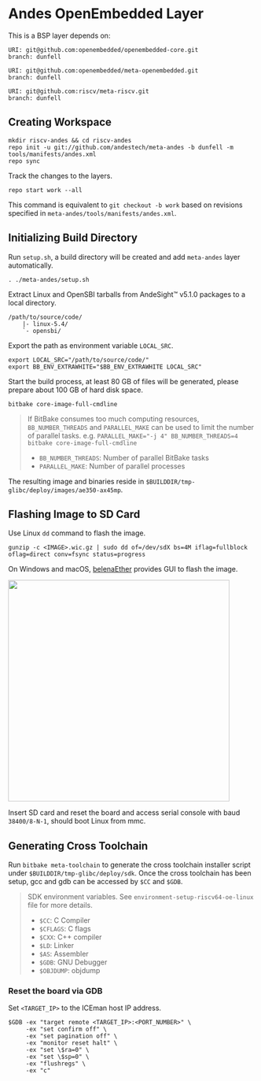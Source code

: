 # Andes OpenEmbedded Layer

This is a BSP layer depends on:

```
URI: git@github.com:openembedded/openembedded-core.git
branch: dunfell

URI: git@github.com:openembedded/meta-openembedded.git
branch: dunfell

URI: git@github.com:riscv/meta-riscv.git
branch: dunfell
```

## Creating Workspace

```
mkdir riscv-andes && cd riscv-andes
repo init -u git://github.com/andestech/meta-andes -b dunfell -m tools/manifests/andes.xml
repo sync
```

Track the changes to the layers.

```
repo start work --all
```

This command is equivalent to `git checkout -b work` based on revisions specified in `meta-andes/tools/manifests/andes.xml`.

## Initializing Build Directory

Run `setup.sh`, a build directory will be created and add `meta-andes` layer automatically.

```
. ./meta-andes/setup.sh
```

Extract Linux and OpenSBI tarballs from AndeSight™ v5.1.0 packages to a local directory.

```
/path/to/source/code/
	|- linux-5.4/
	`- opensbi/
```

Export the path as environment variable `LOCAL_SRC`.

```
export LOCAL_SRC="/path/to/source/code/"
export BB_ENV_EXTRAWHITE="$BB_ENV_EXTRAWHITE LOCAL_SRC"
```

Start the build process, at least 80 GB of files will be generated, please prepare about 100 GB of hard disk space.

```
bitbake core-image-full-cmdline
```

> If BitBake consumes too much computing resources, `BB_NUMBER_THREADS` and `PARALLEL_MAKE` can be used to limit the number of parallel tasks. e.g. `PARALLEL_MAKE="-j 4" BB_NUMBER_THREADS=4 bitbake core-image-full-cmdline`
> * `BB_NUMBER_THREADS`: Number of parallel BitBake tasks
> * `PARALLEL_MAKE`: Number of parallel processes

The resulting image and binaries reside in `$BUILDDIR/tmp-glibc/deploy/images/ae350-ax45mp`.

## Flashing Image to SD Card

Use Linux `dd` command to flash the image.

```
gunzip -c <IMAGE>.wic.gz | sudo dd of=/dev/sdX bs=4M iflag=fullblock oflag=direct conv=fsync status=progress
```

On Windows and macOS, [belenaEther](https://www.balena.io/etcher/) provides GUI to flash the image.

<img src="https://i.imgur.com/W7YZc8j.png" width="450px" />

Insert SD card and reset the board and access serial console with baud `38400/8-N-1`, should boot Linux from mmc.

## Generating Cross Toolchain

Run `bitbake meta-toolchain` to generate the cross toolchain installer script under `$BUILDDIR/tmp-glibc/deploy/sdk`.
Once the cross toolchain has been setup, gcc and gdb can be accessed by `$CC` and `$GDB`.

> SDK environment variables. See `environment-setup-riscv64-oe-linux` file for more details.
> * `$CC`: C Compiler
> * `$CFLAGS`: C flags
> * `$CXX`: C++ compiler
> * `$LD`: Linker
> * `$AS`: Assembler
> * `$GDB`: GNU Debugger
> * `$OBJDUMP`: objdump

### Reset the board via GDB

Set `<TARGET_IP>` to the ICEman host IP address.

```
$GDB -ex "target remote <TARGET_IP>:<PORT_NUMBER>" \
     -ex "set confirm off" \
     -ex "set pagination off" \
     -ex "monitor reset halt" \
     -ex "set \$ra=0" \
     -ex "set \$sp=0" \
     -ex "flushregs" \
     -ex "c"
```
